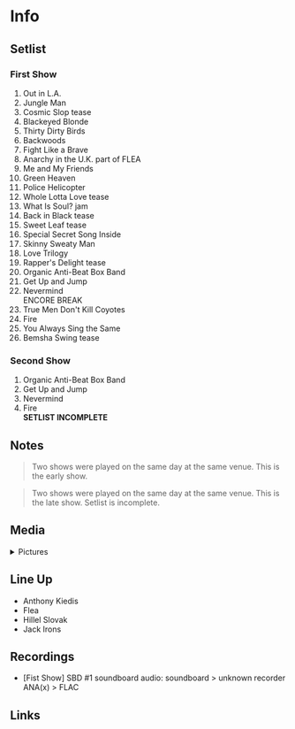 # Info

## Setlist

### First Show

1. Out in L.A.
2. Jungle Man
3. Cosmic Slop tease
4. Blackeyed Blonde
5. Thirty Dirty Birds
6. Backwoods
7. Fight Like a Brave
8. Anarchy in the U.K. part of FLEA
9. Me and My Friends
10. Green Heaven
11. Police Helicopter
12. Whole Lotta Love tease
13. What Is Soul? jam
14. Back in Black tease
15. Sweet Leaf tease
16. Special Secret Song Inside
17. Skinny Sweaty Man
18. Love Trilogy
19. Rapper's Delight tease
20. Organic Anti-Beat Box Band
21. Get Up and Jump
22. Nevermind
<br>ENCORE BREAK
23. True Men Don't Kill Coyotes
24. Fire
25. You Always Sing the Same
26. Bemsha Swing tease

### Second Show

1. Organic Anti-Beat Box Band
2. Get Up and Jump
3. Nevermind
4. Fire
<br> **SETLIST INCOMPLETE**

## Notes

> Two shows were played on the same day at the same venue. This is the early show.

> Two shows were played on the same day at the same venue. This is the late show. Setlist is incomplete.

## Media 

<details>
  <summary>Pictures</summary>
  <!--<img alt="Setlist" title="Setlist" src="_.jpg" height="200" />
  <img alt="Ticket" title="Ticket" src="_.jpg" height="200" />
  <img alt="Flyer" title="Flyer" src="_.jpg" height="200" />
  <img alt="Clipping" title="Clipping" src="_.jpg" height="200" />-->
</details>

## Line Up

* Anthony Kiedis
* Flea
* Hillel Slovak
* Jack Irons

## Recordings

* [Fist Show] SBD #1 soundboard audio: soundboard > unknown recorder ANA(x) > FLAC
## Links